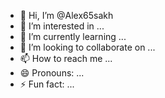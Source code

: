 - 👋 Hi, I’m @Alex65sakh
- 👀 I’m interested in ...
- 🌱 I’m currently learning ...
- 💞️ I’m looking to collaborate on ...
- 📫 How to reach me ...
- 😄 Pronouns: ...
- ⚡ Fun fact: ...

<!---
Alex65sakh/Alex65sakh is a ✨ special ✨ repository because its `README.md` (this file) appears on your GitHub profile.
You can click the Preview link to take a look at your changes.
--->
